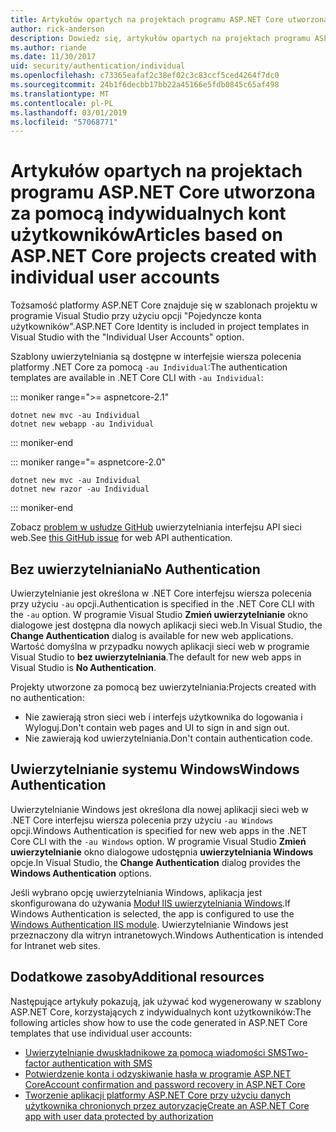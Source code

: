 ```yaml
---
title: Artykułów opartych na projektach programu ASP.NET Core utworzona za pomocą indywidualnych kont użytkowników
author: rick-anderson
description: Dowiedz się, artykułów opartych na projektach programu ASP.NET Core utworzona za pomocą indywidualnych kont użytkowników.
ms.author: riande
ms.date: 11/30/2017
uid: security/authentication/individual
ms.openlocfilehash: c73365eafaf2c38ef02c3c83ccf5ced4264f7dc0
ms.sourcegitcommit: 24b1f6decbb17bb22a45166e5fdb0845c65af498
ms.translationtype: MT
ms.contentlocale: pl-PL
ms.lasthandoff: 03/01/2019
ms.locfileid: "57068771"
---
```

# <a name="articles-based-on-aspnet-core-projects-created-with-individual-user-accounts"></a><span data-ttu-id="12416-103">Artykułów opartych na projektach programu ASP.NET Core utworzona za pomocą indywidualnych kont użytkowników</span><span class="sxs-lookup"><span data-stu-id="12416-103">Articles based on ASP.NET Core projects created with individual user accounts</span></span>

<span data-ttu-id="12416-104">Tożsamość platformy ASP.NET Core znajduje się w szablonach projektu w programie Visual Studio przy użyciu opcji "Pojedyncze konta użytkowników".</span><span class="sxs-lookup"><span data-stu-id="12416-104">ASP.NET Core Identity is included in project templates in Visual Studio with the "Individual User Accounts" option.</span></span>

<span data-ttu-id="12416-105">Szablony uwierzytelniania są dostępne w interfejsie wiersza polecenia platformy .NET Core za pomocą `-au Individual`:</span><span class="sxs-lookup"><span data-stu-id="12416-105">The authentication templates are available in .NET Core CLI with `-au Individual`:</span></span>

::: moniker range=">= aspnetcore-2.1"

```console
dotnet new mvc -au Individual
dotnet new webapp -au Individual
```

::: moniker-end

::: moniker range="= aspnetcore-2.0"

```console
dotnet new mvc -au Individual
dotnet new razor -au Individual
```

::: moniker-end

<span data-ttu-id="12416-106">Zobacz [problem w usłudze GitHub](https://github.com/aspnet/AspNetCore/issues/5833) uwierzytelniania interfejsu API sieci web.</span><span class="sxs-lookup"><span data-stu-id="12416-106">See [this GitHub issue](https://github.com/aspnet/AspNetCore/issues/5833) for web API authentication.</span></span>

<a name="no"></a>
## <a name="no-authentication"></a><span data-ttu-id="12416-107">Bez uwierzytelniania</span><span class="sxs-lookup"><span data-stu-id="12416-107">No Authentication</span></span>

<span data-ttu-id="12416-108">Uwierzytelnianie jest określona w .NET Core interfejsu wiersza polecenia przy użyciu `-au` opcji.</span><span class="sxs-lookup"><span data-stu-id="12416-108">Authentication is specified in the .NET Core CLI with the `-au` option.</span></span> <span data-ttu-id="12416-109">W programie Visual Studio **Zmień uwierzytelnianie** okno dialogowe jest dostępna dla nowych aplikacji sieci web.</span><span class="sxs-lookup"><span data-stu-id="12416-109">In Visual Studio, the **Change Authentication** dialog is available for new web applications.</span></span> <span data-ttu-id="12416-110">Wartość domyślna w przypadku nowych aplikacji sieci web w programie Visual Studio to **bez uwierzytelniania**.</span><span class="sxs-lookup"><span data-stu-id="12416-110">The default for new web apps in Visual Studio is **No Authentication**.</span></span>

<span data-ttu-id="12416-111">Projekty utworzone za pomocą bez uwierzytelniania:</span><span class="sxs-lookup"><span data-stu-id="12416-111">Projects created with no authentication:</span></span>

* <span data-ttu-id="12416-112">Nie zawierają stron sieci web i interfejs użytkownika do logowania i Wyloguj.</span><span class="sxs-lookup"><span data-stu-id="12416-112">Don't contain web pages and UI to sign in and sign out.</span></span>
* <span data-ttu-id="12416-113">Nie zawierają kod uwierzytelniania.</span><span class="sxs-lookup"><span data-stu-id="12416-113">Don't contain authentication code.</span></span>

<a name="win"></a>
## <a name="windows-authentication"></a><span data-ttu-id="12416-114">Uwierzytelnianie systemu Windows</span><span class="sxs-lookup"><span data-stu-id="12416-114">Windows Authentication</span></span>

<span data-ttu-id="12416-115">Uwierzytelnianie Windows jest określona dla nowej aplikacji sieci web w .NET Core interfejsu wiersza polecenia przy użyciu `-au Windows` opcji.</span><span class="sxs-lookup"><span data-stu-id="12416-115">Windows Authentication is specified for new web apps in the .NET Core CLI with the `-au Windows` option.</span></span> <span data-ttu-id="12416-116">W programie Visual Studio **Zmień uwierzytelnianie** okno dialogowe udostępnia **uwierzytelniania Windows** opcje.</span><span class="sxs-lookup"><span data-stu-id="12416-116">In Visual Studio, the **Change Authentication** dialog provides the **Windows Authentication** options.</span></span>

<span data-ttu-id="12416-117">Jeśli wybrano opcję uwierzytelniania Windows, aplikacja jest skonfigurowana do używania [Moduł IIS uwierzytelniania Windows](xref:host-and-deploy/iis/modules).</span><span class="sxs-lookup"><span data-stu-id="12416-117">If Windows Authentication is selected, the app is configured to use the [Windows Authentication IIS module](xref:host-and-deploy/iis/modules).</span></span> <span data-ttu-id="12416-118">Uwierzytelnianie Windows jest przeznaczony dla witryn intranetowych.</span><span class="sxs-lookup"><span data-stu-id="12416-118">Windows Authentication is intended for Intranet web sites.</span></span>

## <a name="additional-resources"></a><span data-ttu-id="12416-119">Dodatkowe zasoby</span><span class="sxs-lookup"><span data-stu-id="12416-119">Additional resources</span></span>

<span data-ttu-id="12416-120">Następujące artykuły pokazują, jak używać kod wygenerowany w szablony ASP.NET Core, korzystających z indywidualnych kont użytkowników:</span><span class="sxs-lookup"><span data-stu-id="12416-120">The following articles show how to use the code generated in ASP.NET Core templates that use individual user accounts:</span></span>

* [<span data-ttu-id="12416-121">Uwierzytelnianie dwuskładnikowe za pomocą wiadomości SMS</span><span class="sxs-lookup"><span data-stu-id="12416-121">Two-factor authentication with SMS</span></span>](xref:security/authentication/2fa)
* [<span data-ttu-id="12416-122">Potwierdzenie konta i odzyskiwanie hasła w programie ASP.NET Core</span><span class="sxs-lookup"><span data-stu-id="12416-122">Account confirmation and password recovery in ASP.NET Core</span></span>](xref:security/authentication/accconfirm)
* [<span data-ttu-id="12416-123">Tworzenie aplikacji platformy ASP.NET Core przy użyciu danych użytkownika chronionych przez autoryzację</span><span class="sxs-lookup"><span data-stu-id="12416-123">Create an ASP.NET Core app with user data protected by authorization</span></span>](xref:security/authorization/secure-data)
